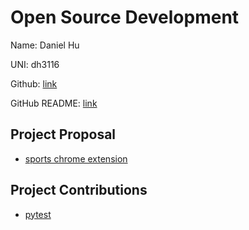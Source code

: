 # Open Source Development

Name: Daniel Hu

UNI: dh3116

Github: [link](https://github.com/dhu16)

GitHub README: [link](https://github.com/dhu16/dhu16/blob/main/README.md)


## Project Proposal
- [sports chrome extension](../projects/python/sportsbox.md)

## Project Contributions
- [pytest](../projects/python/pytest.md)

